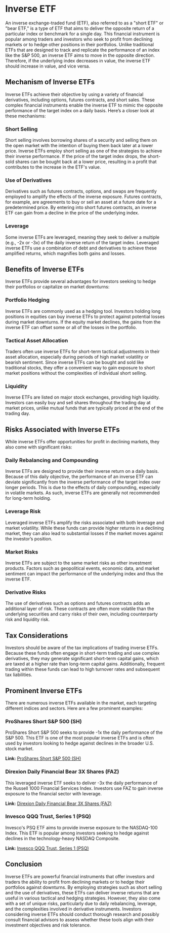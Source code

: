 # Inverse ETF

An inverse exchange-traded fund (ETF), also referred to as a "short ETF" or "bear ETF," is a type of ETF that aims to deliver the opposite return of a particular index or benchmark for a single day. This financial instrument is popular among traders and investors who seek to profit from declining markets or to hedge other positions in their portfolios. Unlike traditional ETFs that are designed to track and replicate the performance of an index like the S&P 500, an inverse ETF aims to move in the opposite direction. Therefore, if the underlying index decreases in value, the inverse ETF should increase in value, and vice versa.

## Mechanism of Inverse ETFs

Inverse ETFs achieve their objective by using a variety of financial derivatives, including options, futures contracts, and short sales. These complex financial instruments enable the inverse ETF to mimic the opposite performance of the target index on a daily basis. Here’s a closer look at these mechanisms:

### Short Selling

Short selling involves borrowing shares of a security and selling them on the open market with the intention of buying them back later at a lower price. Inverse ETFs employ short selling as one of the strategies to achieve their inverse performance. If the price of the target index drops, the short-sold shares can be bought back at a lower price, resulting in a profit that contributes to the increase in the ETF's value.

### Use of Derivatives

Derivatives such as futures contracts, options, and swaps are frequently employed to amplify the effects of the inverse exposure. Futures contracts, for example, are agreements to buy or sell an asset at a future date for a predetermined price. By entering into short futures contracts, an inverse ETF can gain from a decline in the price of the underlying index.

### Leverage

Some inverse ETFs are leveraged, meaning they seek to deliver a multiple (e.g., -2x or -3x) of the daily inverse return of the target index. Leveraged inverse ETFs use a combination of debt and derivatives to achieve these amplified returns, which magnifies both gains and losses.

## Benefits of Inverse ETFs

Inverse ETFs provide several advantages for investors seeking to hedge their portfolios or capitalize on market downturns:

### Portfolio Hedging

Inverse ETFs are commonly used as a hedging tool. Investors holding long positions in equities can buy inverse ETFs to protect against potential losses during market downturns. If the equity market declines, the gains from the inverse ETF can offset some or all of the losses in the portfolio.

### Tactical Asset Allocation

Traders often use inverse ETFs for short-term tactical adjustments in their asset allocation, especially during periods of high market volatility or bearish sentiment. Since inverse ETFs can be bought and sold like traditional stocks, they offer a convenient way to gain exposure to short market positions without the complexities of individual short selling.

### Liquidity

Inverse ETFs are listed on major stock exchanges, providing high liquidity. Investors can easily buy and sell shares throughout the trading day at market prices, unlike mutual funds that are typically priced at the end of the trading day.

## Risks Associated with Inverse ETFs

While inverse ETFs offer opportunities for profit in declining markets, they also come with significant risks:

### Daily Rebalancing and Compounding

Inverse ETFs are designed to provide their inverse return on a daily basis. Because of this daily objective, the performance of an inverse ETF can deviate significantly from the inverse performance of the target index over longer periods. This is due to the effects of daily compounding, especially in volatile markets. As such, inverse ETFs are generally not recommended for long-term holding.

### Leverage Risk

Leveraged inverse ETFs amplify the risks associated with both leverage and market volatility. While these funds can provide higher returns in a declining market, they can also lead to substantial losses if the market moves against the investor’s position.

### Market Risks

Inverse ETFs are subject to the same market risks as other investment products. Factors such as geopolitical events, economic data, and market sentiment can impact the performance of the underlying index and thus the inverse ETF.

### Derivative Risks

The use of derivatives such as options and futures contracts adds an additional layer of risk. These contracts are often more volatile than the underlying securities and carry risks of their own, including counterparty risk and liquidity risk.

## Tax Considerations

Investors should be aware of the tax implications of trading inverse ETFs. Because these funds often engage in short-term trading and use complex derivatives, they may generate significant short-term capital gains, which are taxed at a higher rate than long-term capital gains. Additionally, frequent trading within these funds can lead to high turnover rates and subsequent tax liabilities.

## Prominent Inverse ETFs

There are numerous inverse ETFs available in the market, each targeting different indices and sectors. Here are a few prominent examples:

### ProShares Short S&P 500 (SH)

ProShares Short S&P 500 seeks to provide -1x the daily performance of the S&P 500. This ETF is one of the most popular inverse ETFs and is often used by investors looking to hedge against declines in the broader U.S. stock market.

**Link:** [ProShares Short S&P 500 (SH)](https://www.proshares.com/our-etfs/short-etfs/sh)

### Direxion Daily Financial Bear 3X Shares (FAZ)

This leveraged inverse ETF seeks to deliver -3x the daily performance of the Russell 1000 Financial Services Index. Investors use FAZ to gain inverse exposure to the financial sector with leverage.

**Link:** [Direxion Daily Financial Bear 3X Shares (FAZ)](https://www.direxion.com/product/direxion-daily-financial-bear-3x-etf)

### Invesco QQQ Trust, Series 1 (PSQ)

Invesco's PSQ ETF aims to provide inverse exposure to the NASDAQ-100 Index. This ETF is popular among investors seeking to hedge against declines in the technology-heavy NASDAQ Composite.

**Link:** [Invesco QQQ Trust, Series 1 (PSQ)](https://www.invesco.com/us/financial-products/etfs/products/psq)

## Conclusion

Inverse ETFs are powerful financial instruments that offer investors and traders the ability to profit from declining markets or to hedge their portfolios against downturns. By employing strategies such as short selling and the use of derivatives, these ETFs can deliver inverse returns that are useful in various tactical and hedging strategies. However, they also come with a set of unique risks, particularly due to daily rebalancing, leverage, and the complexities involved in derivative instruments. Investors considering inverse ETFs should conduct thorough research and possibly consult financial advisors to assess whether these tools align with their investment objectives and risk tolerance.
